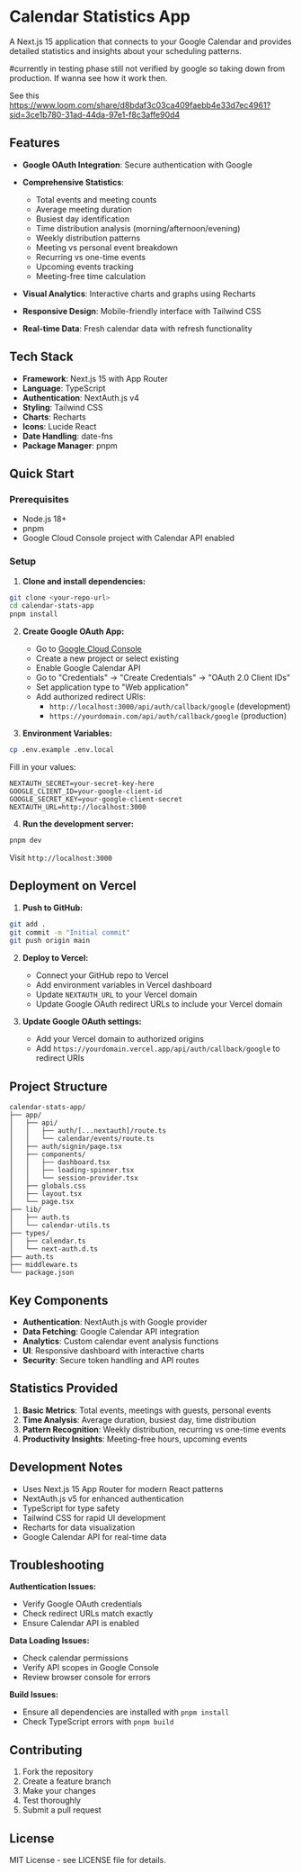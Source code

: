 # Calendar Statistics App

A Next.js 15 application that connects to your Google Calendar and provides detailed statistics and insights about your scheduling patterns.

#currently in testing phase still not verified by google so taking down from production. If wanna see how it work then.

See this 
https://www.loom.com/share/d8bdaf3c03ca409faebb4e33d7ec4961?sid=3ce1b780-31ad-44da-97e1-f8c3affe90d4
## Features

- **Google OAuth Integration**: Secure authentication with Google
- **Comprehensive Statistics**: 
  - Total events and meeting counts
  - Average meeting duration
  - Busiest day identification
  - Time distribution analysis (morning/afternoon/evening)
  - Weekly distribution patterns
  - Meeting vs personal event breakdown
  - Recurring vs one-time events
  - Upcoming events tracking
  - Meeting-free time calculation

- **Visual Analytics**: Interactive charts and graphs using Recharts
- **Responsive Design**: Mobile-friendly interface with Tailwind CSS
- **Real-time Data**: Fresh calendar data with refresh functionality

## Tech Stack

- **Framework**: Next.js 15 with App Router
- **Language**: TypeScript
- **Authentication**: NextAuth.js v4
- **Styling**: Tailwind CSS
- **Charts**: Recharts
- **Icons**: Lucide React
- **Date Handling**: date-fns
- **Package Manager**: pnpm

## Quick Start

### Prerequisites

- Node.js 18+ 
- pnpm
- Google Cloud Console project with Calendar API enabled

### Setup

1. **Clone and install dependencies:**
```bash
git clone <your-repo-url>
cd calendar-stats-app
pnpm install
```

2. **Create Google OAuth App:**
   - Go to [Google Cloud Console](https://console.cloud.google.com/)
   - Create a new project or select existing
   - Enable Google Calendar API
   - Go to "Credentials" → "Create Credentials" → "OAuth 2.0 Client IDs"
   - Set application type to "Web application"
   - Add authorized redirect URIs:
     - `http://localhost:3000/api/auth/callback/google` (development)
     - `https://yourdomain.com/api/auth/callback/google` (production)

3. **Environment Variables:**
```bash
cp .env.example .env.local
```

Fill in your values:
```env
NEXTAUTH_SECRET=your-secret-key-here
GOOGLE_CLIENT_ID=your-google-client-id
GOOGLE_SECRET_KEY=your-google-client-secret
NEXTAUTH_URL=http://localhost:3000
```

4. **Run the development server:**
```bash
pnpm dev
```

Visit `http://localhost:3000`

## Deployment on Vercel

1. **Push to GitHub:**
```bash
git add .
git commit -m "Initial commit"
git push origin main
```

2. **Deploy to Vercel:**
   - Connect your GitHub repo to Vercel
   - Add environment variables in Vercel dashboard
   - Update `NEXTAUTH_URL` to your Vercel domain
   - Update Google OAuth redirect URLs to include your Vercel domain

3. **Update Google OAuth settings:**
   - Add your Vercel domain to authorized origins
   - Add `https://yourdomain.vercel.app/api/auth/callback/google` to redirect URIs

## Project Structure

```
calendar-stats-app/
├── app/
│   ├── api/
│   │   ├── auth/[...nextauth]/route.ts
│   │   └── calendar/events/route.ts
│   ├── auth/signin/page.tsx
│   ├── components/
│   │   ├── dashboard.tsx
│   │   ├── loading-spinner.tsx
│   │   └── session-provider.tsx
│   ├── globals.css
│   ├── layout.tsx
│   └── page.tsx
├── lib/
│   ├── auth.ts
│   └── calendar-utils.ts
├── types/
│   ├── calendar.ts
│   └── next-auth.d.ts
├── auth.ts
├── middleware.ts
└── package.json
```

## Key Components

- **Authentication**: NextAuth.js with Google provider
- **Data Fetching**: Google Calendar API integration
- **Analytics**: Custom calendar event analysis functions
- **UI**: Responsive dashboard with interactive charts
- **Security**: Secure token handling and API routes

## Statistics Provided

1. **Basic Metrics**: Total events, meetings with guests, personal events
2. **Time Analysis**: Average duration, busiest day, time distribution
3. **Pattern Recognition**: Weekly distribution, recurring vs one-time events
4. **Productivity Insights**: Meeting-free hours, upcoming events

## Development Notes

- Uses Next.js 15 App Router for modern React patterns
- NextAuth.js v5 for enhanced authentication
- TypeScript for type safety
- Tailwind CSS for rapid UI development
- Recharts for data visualization
- Google Calendar API for real-time data

## Troubleshooting

**Authentication Issues:**
- Verify Google OAuth credentials
- Check redirect URLs match exactly
- Ensure Calendar API is enabled

**Data Loading Issues:**
- Check calendar permissions
- Verify API scopes in Google Console
- Review browser console for errors

**Build Issues:**
- Ensure all dependencies are installed with `pnpm install`
- Check TypeScript errors with `pnpm build`

## Contributing

1. Fork the repository
2. Create a feature branch
3. Make your changes
4. Test thoroughly
5. Submit a pull request

## License

MIT License - see LICENSE file for details.
